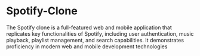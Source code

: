# Spotify-Clone
The Spotify clone is a full-featured web and mobile application that replicates key functionalities of Spotify, including user authentication, music playback, playlist management, and search capabilities. It demonstrates proficiency in modern web and mobile development technologies
